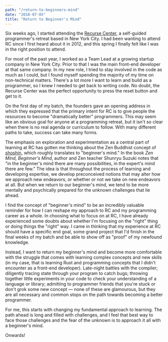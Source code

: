 ```yaml
---
path: "/return-to-beginners-mind"
date: "2018-07-05"
title: "Return to Beginner's Mind"
---
```


Six weeks ago, I started attending the [Recurse Center](https://www.recurse.com/), a self-guided programmer's retreat based in New York City. I had been wanting to attend RC since I first heard about it in 2012, and this spring I finally felt like I was in the right position to attend.

For most of the past year, I worked as a Team Lead at a growing startup company in New York City. Prior to that I was the main front-end developer at that same company. In my new role, I tried to stay involved in the code as much as I could, but I found myself spending the majority of my time on non-technical matters. There's a lot more I want to learn and build as a programmer, so I knew I needed to get back to writing code. No doubt, the Recurse Center was the perfect opportunity to press the reset button and get to it.

On the first day of my batch, the founders gave an opening address in which they expressed that the primary intent for RC is to give people the resources to become "dramatically better" programmers. This may seem like an obvious goal for anyone at a programming retreat, but it isn't so clear when there is no real agenda or curriculum to follow. With many different paths to take, success can take many forms.

The emphasis on exploration and experimentation as a central part of learning at RC has gotten me thinking about the Zen Buddhist concept of [shoshin](https://en.wikipedia.org/wiki/Shoshin), which roughly translates to "beginner's mind." In the book _Zen Mind, Beginner's Mind_, author and Zen teacher Shunryu Suzuki notes that "in the beginner's mind there are many possibilities, in the expert's mind there are few." The idea is that throughout the process of learning and developing expertise, we develop preconceived notions that may alter how we approach new endeavors, or whether or not we take on new endeavors at all. But when we return to our beginner's mind, we tend to be more mentally and psychically prepared for the unknown challenges that lie ahead.

I find the concept of "beginner's mind" to be an incredibly valuable reminder for how I can reshape my approach to RC and my programming career as a whole. In choosing what to focus on at RC, I have already experienced some doubts about whether I'm focusing on the "right" thing or doing things the "right" way. I came in thinking that my experience at RC should have a specific end goal, some grand project that I'd finish in the final weeks of my batch and be able to show off as "proof" of my newfound knowledge. 

Instead, I want to return my beginner's mind and become more comfortable with the struggle that comes with learning complex concepts and new skills (in my case, that is learning Rust and programming concepts that I didn't encounter as a front-end developer). Late-night battles with the compiler; diligently tracing state through your program to catch bugs; throwing together little experiments in your code to check your understanding of a language or library; admitting to programmer friends that you're stuck or don't grok some new concept &mdash; none of these are glamourous, but they are all necessary and common stops on the path towards becoming a better programmer. 

For me, this starts with changing my fundamental approach to learning. The path ahead is long and filled with challenges, and I feel that best way to face those challenges and the fear of the unknown is to approach it all with a beginner's mind.

Onwards!